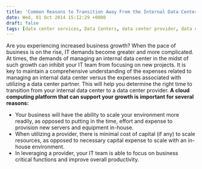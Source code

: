 ```yaml
---
title: 'Common Reasons to Transition Away From the Internal Data Center, Vol. 2: Accelerated Growth'
date: Wed, 01 Oct 2014 15:12:29 +0000
draft: false
tags: [data center services, Data Centers, data center provider, data centers, Devon Cole]
---
```


Are you experiencing increased business growth? When the pace of business is on the rise, IT demands become greater and more complicated. At times, the demands of managing an internal data center in the midst of such growth can inhibit your IT team from focusing on new projects. It is key to maintain a comprehensive understanding of the expenses related to managing an internal data center versus the expenses associated with utilizing a data center partner. This will help you determine the right time to transition from your internal data center to a data center provider. **A cloud computing platform that can support your growth is important for several reasons:**

*   Your business will have the ability to scale your environment more readily, as opposed to putting in the time, effort and expense to provision new servers and equipment in-house.
*   When utilizing a provider, there is minimal cost of capital (if any) to scale resources, as opposed to necessary capital expense to scale with an in-house environment.
*   In leveraging a provider, your IT team is able to focus on business critical functions and improve overall productivity.